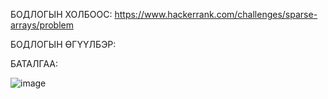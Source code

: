 БОДЛОГЫН ХОЛБООС:  https://www.hackerrank.com/challenges/sparse-arrays/problem

БОДЛОГЫН ӨГҮҮЛБЭР:


БАТАЛГАА:

 ![image](https://github.com/user-attachments/assets/4fcc1e7c-272b-4ad9-b6c3-ecfcac12c769)


